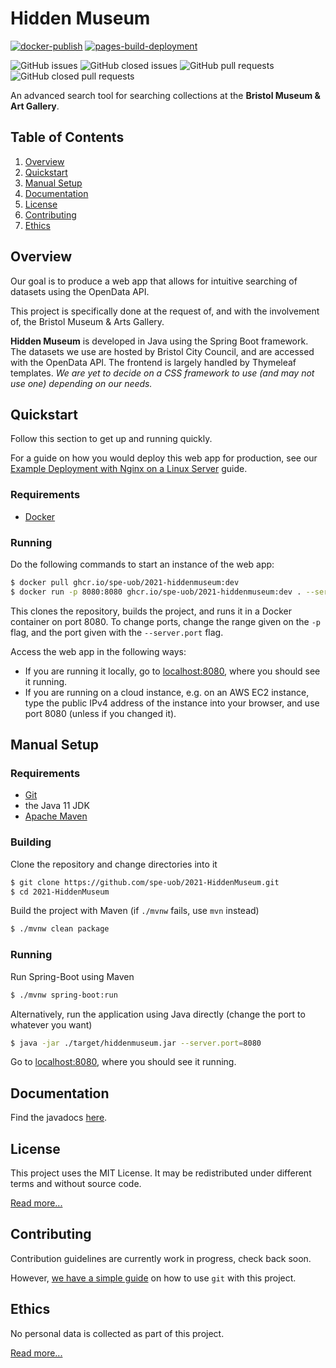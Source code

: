 # Hidden Museum

[![docker-publish](https://github.com/spe-uob/2021-HiddenMuseum/actions/workflows/docker-publish.yml/badge.svg)](https://github.com/spe-uob/2021-HiddenMuseum/actions/workflows/docker-publish.yml)
[![pages-build-deployment](https://github.com/spe-uob/2021-HiddenMuseum/actions/workflows/pages/pages-build-deployment/badge.svg)](https://github.com/spe-uob/2021-HiddenMuseum/actions/workflows/pages/pages-build-deployment)

![GitHub issues](https://img.shields.io/github/issues/spe-uob/2021-HiddenMuseum)
![GitHub closed issues](https://img.shields.io/github/issues-closed/spe-uob/2021-HiddenMuseum)
![GitHub pull requests](https://img.shields.io/github/issues-pr/spe-uob/2021-HiddenMuseum)
![GitHub closed pull requests](https://img.shields.io/github/issues-pr-closed/spe-uob/2021-HiddenMuseum)

An advanced search tool for searching collections at the **Bristol Museum & Art Gallery**.

## Table of Contents

1. [Overview](#overview)
2. [Quickstart](#quickstart)
3. [Manual Setup](#manual-setup)
4. [Documentation](#documentation)
5. [License](#license)
6. [Contributing](#contributing)
7. [Ethics](#ethics)

## Overview

Our goal is to produce a web app that allows for intuitive searching of datasets using the OpenData API.

This project is specifically done at the request of, and with the involvement of, the Bristol&nbsp;Museum & Arts&nbsp;Gallery.

**Hidden Museum** is developed in Java using the Spring Boot framework. The datasets we use are hosted by Bristol City Council, and are accessed with the OpenData API. The frontend is largely handled by Thymeleaf templates. *We are yet to decide on a CSS framework to use (and may not use one) depending on our needs.*

## Quickstart

Follow this section to get up and running quickly.

For a guide on how you would deploy this web app for production, see our [Example Deployment with Nginx on a Linux Server](/example-deployment.md) guide.

### Requirements

- [Docker](https://www.docker.com/)

### Running

Do the following commands to start an instance of the web app:
```bash
$ docker pull ghcr.io/spe-uob/2021-hiddenmuseum:dev
$ docker run -p 8080:8080 ghcr.io/spe-uob/2021-hiddenmuseum:dev . --server.port=8080
```

This clones the repository, builds the project, and runs it in a Docker container on port 8080. To change ports, change the range given on the `-p` flag, and the port given with the `--server.port` flag.

Access the web app in the following ways:
+ If you are running it locally, go to [localhost:8080](https://localhost:8080), where you should see it running.
+ If you are running on a cloud instance, e.g. on an AWS EC2 instance, type the public IPv4 address of the instance into your browser, and use port 8080 (unless if you changed it).

## Manual Setup

### Requirements

- [Git](https://git-scm.com/book/en/v2/Getting-Started-Installing-Git)
- the Java 11 JDK
- [Apache Maven](https://maven.apache.org/)

### Building

Clone the repository and change directories into it
```bash
$ git clone https://github.com/spe-uob/2021-HiddenMuseum.git
$ cd 2021-HiddenMuseum
```

Build the project with Maven (if `./mvnw` fails, use `mvn` instead)
```bash
$ ./mvnw clean package
```

### Running

Run Spring-Boot using Maven
```bash
$ ./mvnw spring-boot:run
```

Alternatively, run the application using Java directly (change the port to whatever you want)
```bash
$ java -jar ./target/hiddenmuseum.jar --server.port=8080
```

Go to [localhost:8080](http://localhost:8080), where you should see it running.

## Documentation

Find the javadocs [here](https://spe-uob.github.io/2021-HiddenMuseum/).

## License

This project uses the MIT License. It may be redistributed under different terms and without source code.

[Read more...](/LICENSE.md)


## Contributing

Contribution guidelines are currently work in progress, check back soon.

However, [we have a simple guide](/GITGUIDE.md) on how to use `git` with this project.


## Ethics

No personal data is collected as part of this project.

[Read more...](/docs/ETHICS.md)
